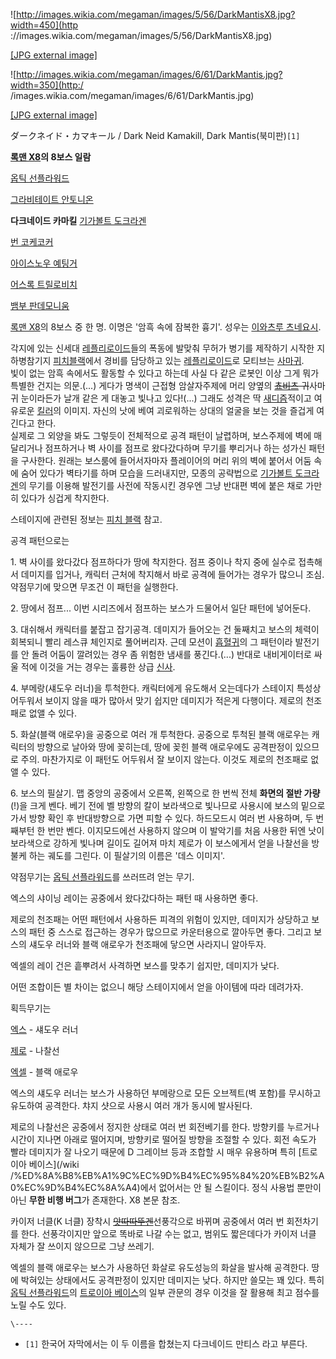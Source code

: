 ![http://images.wikia.com/megaman/images/5/56/DarkMantisX8.jpg?width=450](http
://images.wikia.com/megaman/images/5/56/DarkMantisX8.jpg)

[[JPG external
image]](http://images.wikia.com/megaman/images/5/56/DarkMantisX8.jpg)

  

![http://images.wikia.com/megaman/images/6/61/DarkMantis.jpg?width=350](http:/
/images.wikia.com/megaman/images/6/61/DarkMantis.jpg)

[[JPG external
image]](http://images.wikia.com/megaman/images/6/61/DarkMantis.jpg)

ダークネイド・カマキール / Dark Neid Kamakill, Dark Mantis(북미판)`[1]`

**[록맨 X8](%EB%A1%9D%EB%A7%A8%20X8.md)의 8보스 일람**

[옵틱 선플라워드](%EC%98%B5%ED%8B%B1%20%EC%84%A0%ED%94%8C%EB%9D%BC%EC%9B%8C%EB%93%9C.md)

[그라비테이트 안토니온](%EA%B7%B8%EB%9D%BC%EB%B9%84%ED%85%8C%EC%9D%B4%ED%8A%B8%20%EC%95%88%ED%86%A0%EB%8B%88%EC%98%A8.md)

**다크네이드 카마킬**
[기가볼트 도크라겐](%EA%B8%B0%EA%B0%80%EB%B3%BC%ED%8A%B8%20%EB%8F%84%ED%81%AC%EB%9D%BC%EA%B2%90.md)

[번 코케코커](%EB%B2%88%20%EC%BD%94%EC%BC%80%EC%BD%94%EC%BB%A4.md)

[아이스노우 예팅거](%EC%95%84%EC%9D%B4%EC%8A%A4%EB%85%B8%EC%9A%B0%20%EC%98%88%ED%8C%85%EA%B1%B0.md)

[어스록 트릴로비치](%EC%96%B4%EC%8A%A4%EB%A1%9D%20%ED%8A%B8%EB%A6%B4%EB%A1%9C%EB%B9%84%EC%B9%98.md)

[뱀부 판데모니움](%EB%B1%80%EB%B6%80%20%ED%8C%90%EB%8D%B0%EB%AA%A8%EB%8B%88%EC%9B%80.md)

  
[록맨 X8](%EB%A1%9D%EB%A7%A8%20X8.md)의 8보스 중 한 명. 이명은 '암흑 속에 잠복한 흉기'. 성우는
[이와츠루 츠네요시](%EC%9D%B4%EC%99%80%EC%B8%A0%EB%A3%A8%20%EC%B8%A0%EB%84%A4%EC%9A%94%EC%8B%9C.md).

각지에 있는 신세대
[레플리로이드](%EB%A0%88%ED%94%8C%EB%A6%AC%EB%A1%9C%EC%9D%B4%EB%93%9C.md)들의 폭동에
발맞춰 무허가 병기를 제작하기 시작한 지하병참기지 [피치블랙](%ED%94%BC%EC%B9%98%20%EB%B8%94%EB%9E%99.md)에서 경비를 담당하고 있는
[레플리로이드](%EB%A0%88%ED%94%8C%EB%A6%AC%EB%A1%9C%EC%9D%B4%EB%93%9C.md)로 모티브는
[사마귀](%EC%82%AC%EB%A7%88%EA%B7%80.md).  
빛이 없는 암흑 속에서도 활동할 수 있다고 하는데 사실 다 같은 로봇인 이상 그게 뭐가 특별한 건지는 의문.(...) 게다가 명색이 근접형
암살자주제에 머리 양옆의 <del>[쵸비츠](%EC%B5%B8%EB%B9%84%EC%B8%A0.md) 귀</del>사마귀 눈이라든가
날개 같은 게 대놓고 빛나고 있다!(...) 그래도 성격은 딱 [새디즘](%EC%83%88%EB%94%94%EC%A6%98.md)적이고
여유로운 [킬러](%ED%82%AC%EB%9F%AC.md)의 이미지. 자신의 낫에 베여 괴로워하는 상대의 얼굴을 보는 것을 즐겁게
여긴다고 한다.  
실제로 그 외양을 봐도 그렇듯이 전체적으로 공격 패턴이 날렵하며, 보스주제에 벽에 매달리거나 점프하거나 벽 사이를 점프로 왔다갔다하며 무기를
뿌리거나 하는 성가신 패턴을 구사한다. 원래는 보스룸에 들어서자마자 플레이어의 머리 위의 벽에 붙어서 어둠 속에 숨어 있다가 벽타기를 하며
모습을 드러내지만, 모종의 공략법으로 [기가볼트 도크라겐](%EA%B8%B0%EA%B0%80%EB%B3%BC%ED%8A%B8%20%EB%8F%84%ED%81%AC%EB%9D%BC%EA%B2%90.md)의 무기를 이용해 발전기를 사전에 작동시킨 경우엔 그냥 반대편 벽에 붙은
채로 가만히 있다가 싱겁게 착지한다.

스테이지에 관련된 정보는 [피치 블랙](%ED%94%BC%EC%B9%98%20%EB%B8%94%EB%9E%99.md) 참고.

공격 패턴으로는

1\. 벽 사이를 왔다갔다 점프하다가 땅에 착지한다. 점프 중이나 착지 중에 실수로 접촉해서 데미지를 입거나, 캐릭터 근처에 착지해서 바로
공격에 들어가는 경우가 많으니 조심. 약점무기에 맞으면 무조건 이 패턴을 실행한다.

2\. 땅에서 점프... 이번 시리즈에서 점프하는 보스가 드물어서 일단 패턴에 넣어둔다.

3\. 대쉬해서 캐릭터를 붙잡고 잡기공격. 데미지가 들어오는 건 둘째치고 보스의 체력이 회복되니 빨리 레스큐 체인지로 풀어버리자. 근데
모션이 [흡혈귀](%ED%9D%A1%ED%98%88%EA%B7%80.md)의 그 패턴이라 발전기를 안 돌려 어둠이 깔려있는 경우 좀
위험한 냄새를 풍긴다.(...) 반대로 내비게이터로 싸울 적에 이것을 거는 경우는 훌륭한 상급
[신사](%EC%8B%A0%EC%82%AC.md).

4\. 부메랑(섀도우 러너)을 투척한다. 캐릭터에게 유도해서 오는데다가 스테이지 특성상 어두워서 보이지 않을 때가 많아서 맞기 쉽지만
데미지가 적은게 다행이다. 제로의 천조패로 없앨 수 있다.

5\. 화살(블랙 애로우)을 공중으로 여러 개 투척한다. 공중으로 투척된 블랙 애로우는 캐릭터의 방향으로 날아와 땅에 꽂히는데, 땅에 꽂힌
블랙 애로우에도 공격판정이 있으므로 주의. 마찬가지로 이 패턴도 어두워서 잘 보이지 않는다. 이것도 제로의 천조패로 없앨 수 있다.

6\. 보스의 필살기. 맵 중앙의 공중에서 오른쪽, 왼쪽으로 한 번씩 전체 **화면의 절반 가량**(!)을 크게 벤다. 베기 전에 벨 방향의
칼이 보라색으로 빛나므로 사용시에 보스의 밑으로 가서 방향 확인 후 반대방향으로 가면 피할 수 있다. 하드모드시 여러 번 사용하며, 두
번째부턴 한 번만 벤다. 이지모드에선 사용하지 않으며 이 발악기를 처음 사용한 뒤엔 낫이 보라색으로 강하게 빛나며 길이도 길어져 마치 제로가
이 보스에게서 얻을 나찰선을 방불케 하는 궤도를 그린다. 이 필살기의 이름은 '데스 이미지'.

약점무기는 [옵틱 선플라워드](%EC%98%B5%ED%8B%B1%20%EC%84%A0%ED%94%8C%EB%9D%BC%EC%9B%8C%EB%93%9C.md)를 쓰러뜨려 얻는 무기.

엑스의 샤이닝 레이는 공중에서 왔다갔다하는 패턴 때 사용하면 좋다.

제로의 천조패는 어떤 패턴에서 사용하든 피격의 위험이 있지만, 데미지가 상당하고 보스의 패턴 중 스스로 접근하는 경우가 많으므로 카운터용으로
깔아두면 좋다. 그리고 보스의 섀도우 러너와 블랙 애로우가 천조패에 닿으면 사라지니 알아두자.

엑셀의 레이 건은 흩뿌려서 사격하면 보스를 맞추기 쉽지만, 데미지가 낮다.

어떤 조합이든 별 차이는 없으니 해당 스테이지에서 얻을 아이템에 따라 데려가자.

획득무기는

[엑스](%EC%97%91%EC%8A%A4%28%EB%A1%9D%EB%A7%A8%20%EC%8B%9C%EB%A6%AC%EC%A6%88%29.md) \- 섀도우 러너

[제로](%EC%A0%9C%EB%A1%9C%28%EB%A1%9D%EB%A7%A8%20%EC%8B%9C%EB%A6%AC%EC%A6%88%29.md) \- 나찰선

[엑셀](%EC%97%91%EC%85%80%28%EB%A1%9D%EB%A7%A8%20%EC%8B%9C%EB%A6%AC%EC%A6%88%29.md) \- 블랙 애로우

엑스의 섀도우 러너는 보스가 사용하던 부메랑으로 모든 오브젝트(벽 포함)를 무시하고 유도하여 공격한다. 챠지 샷으로 사용시 여러 개가 동시에
발사된다.

제로의 나찰선은 공중에서 정지한 상태로 여러 번 회전베기를 한다. 방향키를 누르거나 시간이 지나면 아래로 떨어지며, 방향키로 떨어질 방향을
조절할 수 있다. 회전 속도가 빨라 데미지가 잘 나오기 때문에 D 그레이브 등과 조합할 시 매우 유용하며 특히 [트로이아 베이스](/wiki
/%ED%8A%B8%EB%A1%9C%EC%9D%B4%EC%95%84%20%EB%B2%A0%EC%9D%B4%EC%8A%A4)에서 없어서는 안
될 스킬이다. 정식 사용법 뿐만이 아닌 **무한 비행 버그**가 존재한다. X8 본문 참조.

카이저 너클(K 너클) 장착시
<del>[앗따따뚜겐](%EC%9A%A9%EA%B6%8C%EC%84%A0%ED%92%8D%EA%B0%81.md)</del>선풍각으로
바뀌며 공중에서 여러 번 회전차기를 한다. 선풍각이지만 앞으로 똑바로 나갈 수는 없고, 범위도 짧은데다가 카이저 너클 자체가 잘 쓰이지
않으므로 그냥 쓰레기.

엑셀의 블랙 애로우는 보스가 사용하던 화살로 유도성능의 화살을 발사해 공격한다. 땅에 박혀있는 상태에서도 공격판정이 있지만 데미지는 낮다.
하지만 쓸모는 꽤 있다. 특히 [옵틱 선플라워드](%EC%98%B5%ED%8B%B1%20%EC%84%A0%ED%94%8C%EB%9D%BC%EC%9B%8C%EB%93%9C.md)의 [트로이아 베이스](%ED%8A%B8%EB%A1%9C%EC%9D%B4%EC%95%84%20%EB%B2%A0%EC%9D%B4%EC%8A%A4.md)의 일부 관문의 경우 이것을 잘 활용해 최고 점수를 노릴 수도 있다.

`\----`

  * `[1]` 한국어 자막에서는 이 두 이름을 합쳤는지 다크네이드 만티스 라고 부른다.


